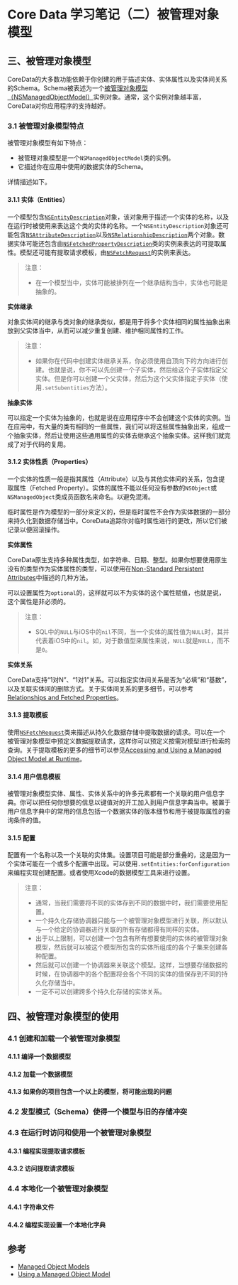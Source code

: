 Core Data 学习笔记（二）被管理对象模型
===

## 三、被管理对象模型

CoreData的大多数功能依赖于你创建的用于描述实体、实体属性以及实体间关系的Schema。Schema被表述为一个[被管理对象模型（NSManagedObjectModel）](https://developer.apple.com/library/prerelease/watchos/documentation/Cocoa/Reference/CoreDataFramework/Classes/NSManagedObjectModel_Class/)实例对象。通常，这个实例对象越丰富，CoreData对你应用程序的支持越好。

### 3.1 被管理对象模型特点

被管理对象模型有如下特点：

* 被管理对象模型是一个`NSManagedObjectModel`类的实例。
* 它描述你在应用中使用的数据实体的Schema。

详情描述如下。

#### 3.1.1 实体（Entities）

一个模型包含[`NSEntityDescription`](https://developer.apple.com/library/prerelease/watchos/documentation/Cocoa/Reference/CoreDataFramework/Classes/NSEntityDescription_Class/)对象，该对象用于描述一个实体的名称，以及在运行时被使用来表达这个类的实体的名称。一个`NSEntityDescription`对象还可能包含[`NSAttributeDescription`](https://developer.apple.com/library/prerelease/watchos/documentation/Cocoa/Reference/CoreDataFramework/Classes/NSAttributeDescription_Class/)以及[`NSRelationshipDescription`](https://developer.apple.com/library/prerelease/watchos/documentation/Cocoa/Reference/CoreDataFramework/Classes/NSRelationshipDescription_Class/)两个对象。数据实体可能还包含由[`NSFetchedPropertyDescription`](https://developer.apple.com/library/prerelease/watchos/documentation/Cocoa/Reference/CoreDataFramework/Classes/NSFetchedPropertyDescription_Class/)类的实例来表达的可提取属性。模型还可能有提取请求模板，由[`NSFetchRequest`](https://developer.apple.com/library/prerelease/watchos/documentation/Cocoa/Reference/CoreDataFramework/Classes/NSFetchRequest_Class/)的实例来表达。

> 注意：
>
> * 在一个模型当中，实体可能被排列在一个继承结构当中，实体也可能是抽象的。

__实体继承__

对象实体间的继承与类对象的继承类似，都是用于将多个实体相同的属性抽象出来放到父实体当中，从而可以减少重复创建、维护相同属性的工作。

> 注意：
>
> * 如果你在代码中创建实体继承关系，你必须使用自顶向下的方向进行创建。也就是说，你不可以先创建一个子实体，然后给这个子实体指定父实体。但是你可以创建一个父实体，然后为这个父实体指定子实体（使用`.setSubentities`方法）。

__抽象实体__

可以指定一个实体为抽象的，也就是说在应用程序中不会创建这个实体的实例。当在应用中，有大量的类有相同的一些属性，我们可以将这些属性抽象出来，组成一个抽象实体，然后让使用这些通用属性的实体去继承这个抽象实体。这样我们就完成了对于代码的复用。

#### 3.1.2 实体性质（Properties）

一个实体的性质一般是指其属性（Attribute）以及与其他实体间的关系，包含提取属性（Fetched Property）。实体的属性不能以任何没有参数的`NSObject`或`NSManagedObject`类成员函数名来命名。以避免混淆。

临时属性是作为模型的一部分来定义的，但是临时属性不会作为实体数据的一部分来持久化到数据存储当中。CoreData追踪你对临时属性进行的更改，所以它们被记录以便回滚操作。

__实体属性__

CoreData原生支持多种属性类型，如字符串、日期、整型。如果你想要使用原生没有的类型作为实体属性的类型，可以使用在[Non-Standard Persistent Attributes](https://developer.apple.com/library/ios/documentation/Cocoa/Conceptual/CoreData/)中描述的几种方法。

可以设置属性为`optional`的，这样就可以不为实体的这个属性赋值，也就是说，这个属性是非必须的。

> 注意：
>
> * SQL中的`NULL`与iOS中的`nil`不同，当一个实体的属性值为`NULL`时，其并代表着iOS中的`nil`。如，对于数值型来属性来说，`NULL`就是`NULL`，而不是`0`。

__实体关系__

CoreData支持“1对N”、“1对1”关系。可以指定实体间关系是否为“必填”和“基数”，以及关联实体间的删除方式。关于实体间关系的更多细节，可以参考[Relationships and Fetched Properties](https://developer.apple.com/library/mac/documentation/Cocoa/Conceptual/CoreData/)。

#### 3.1.3 提取模板

使用[`NSFetchRequest`](https://developer.apple.com/library/prerelease/watchos/documentation/Cocoa/Reference/CoreDataFramework/Classes/NSFetchRequest_Class/)类来描述从持久化数据存储中提取数据的请求。可以在一个被管理对象模型中预定义数据提取请求，这样你可以预定义按需对模型进行检索的查询。关于提取模板的更多的细节可以参见[Accessing and Using a Managed Object Model at Runtime](https://developer.apple.com/library/ios/documentation/Cocoa/Conceptual/CoreData/Articles/cdUsingMOM.html#//apple_ref/doc/uid/TP40005190-SW7)。

#### 3.1.4 用户信息模板

被管理对象模型实体、属性、实体关系中的许多元素都有一个关联的用户信息字典。你可以把任何你想要的信息以键值对的开工加入到用户信息字典当中。被置于用户信息字典中的常用的信息包括一个数据实体的版本细节和用于被提取属性的查询条件的值。

#### 3.1.5 配置

配置有一个名称以及一个关联的实体集。设置项目可能是部分重叠的，这是因为一个实体可能在一个或多个配置中出现。可以使用`.setEntities:forConfiguration`来编程实现创建配置。或者使用Xcode的数据模型工具来进行设置。

> 注意：
>
> * 通常，当我们需要将不同的实体存到不同的数据中时，我们需要使用配置。
> * 一个持久化存储协调器只能与一个被管理对象模型进行关联，所以默认与一个给定的协调器进行关联的所有存储都得有同样的实体。
> * 出于以上限制，可以创建一个包含有所有想要使用的实体的被管理对象模型，然后就可以被这个模型所包含的实体所组成的各个子集来创建各种配置。
> * 然后就可以创建一个协调器来关联这个模型。这样，当想要存储数据的时候，在协调器中的各个配置将会各个不同的实体的值保存到不同的持久化存储当中。
> * 一定不可以创建跨多个持久化存储的实体关系。

## 四、被管理对象模型的使用

### 4.1 创建和加载一个被管理对象模型

#### 4.1.1 编译一个数据模型

#### 4.1.2 加载一个数据模型

#### 4.1.3 如果你的项目包含一个以上的模型，将可能出现的问题

### 4.2 发型模式（Schema）使得一个模型与旧的存储冲突

### 4.3 在运行时访问和使用一个被管理对象模型

#### 4.3.1 编程实现提取请求模板

#### 4.3.2 访问提取请求模板

### 4.4 本地化一个被管理对象模型

#### 4.4.1 字符串文件

#### 4.4.2 编程实现设置一个本地化字典

## 参考

* [Managed Object Models](https://developer.apple.com/library/prerelease/ios/documentation/DataManagement/Devpedia-CoreData/)
* [Using a Managed Object Model](https://developer.apple.com/library/ios/documentation/Cocoa/Conceptual/CoreData/)
